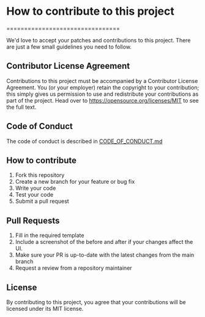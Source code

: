 # How to contribute to this project
================================

 We'd love to accept your patches and contributions to this project. There are just a few small guidelines you need to follow.

## Contributor License Agreement

Contributions to this project must be accompanied by a Contributor License Agreement. You (or your employer) retain the copyright to your contribution; this simply gives us permission to use and redistribute your contributions as part of the project. Head over to https://opensource.org/licenses/MIT to see the full text.

## Code of Conduct

The code of conduct is described in [CODE_OF_CONDUCT.md](./CODE_OF_CONDUCT.md)

## How to contribute

1. Fork this repository
2. Create a new branch for your feature or bug fix
3. Write your code
4. Test your code
5. Submit a pull request

## Pull Requests

1. Fill in the required template
2. Include a screenshot of the before and after if your changes affect the UI.
3. Make sure your PR is up-to-date with the latest changes from the main branch
4. Request a review from a repository maintainer

## License

By contributing to this project, you agree that your contributions will be licensed under its MIT license.